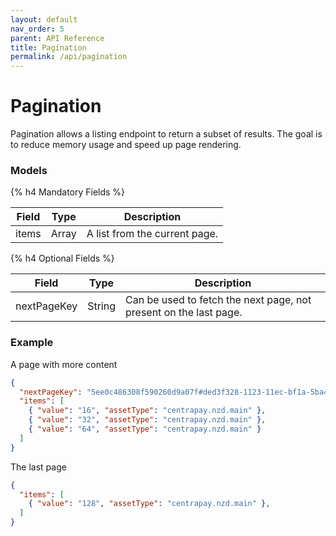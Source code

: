 ```yaml
---
layout: default
nav_order: 5
parent: API Reference
title: Pagination
permalink: /api/pagination
---
```


# Pagination

Pagination allows a listing endpoint to return a subset of results. The goal is to reduce memory
usage and speed up page rendering.

### Models

{% h4 Mandatory Fields %}

| Field       | Type    | Description                   |
| ----------- | ------- | ----------------------------- |
| items       | Array   | A list from the current page. |

{% h4 Optional Fields %}

| Field       | Type    | Description                                                       |
| ----------- | ------- | ----------------------------------------------------------------- |
| nextPageKey | String  | Can be used to fetch the next page, not present on the last page. |

### Example

A page with more content

```json
{
  "nextPageKey": "5ee0c486308f590260d9a07f#ded3f328-1123-11ec-bf1a-5ba46eb12a7d",
  "items": [
    { "value": "16", "assetType": "centrapay.nzd.main" },
    { "value": "32", "assetType": "centrapay.nzd.main" },
    { "value": "64", "assetType": "centrapay.nzd.main" }
  ]
}
```

The last page

```json
{
  "items": [
    { "value": "128", "assetType": "centrapay.nzd.main" },
  ]
}
```
